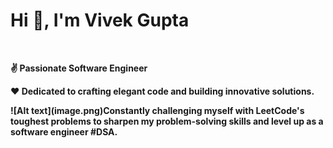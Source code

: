 

<h1 align="left" >Hi 👋, I'm Vivek Gupta</h1>
<br>
<p align="left">
  <strong> ✌️ Passionate Software Engineer</strong>
</p>
<p align="left">
  <strong>❤️ Dedicated to crafting elegant code and building innovative solutions.</strong>
</p>
<p align="left">
  <strong>![Alt text](image.png)Constantly challenging myself with LeetCode's toughest problems to sharpen my problem-solving skills and level up as a software engineer #DSA.</strong>
</p>

